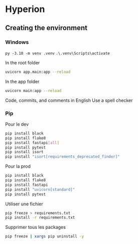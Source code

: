 # Hyperion

## Creating the environment

### Windows

`py -3.10 -m venv .venv`
`.\.venv\Scripts\activate`

In the root folder

```bash
uvicorn app.main:app --reload
```

In the app folder

```bash
uvicorn main:app --reload
```

Code, commits, and comments in English
Use a spell checker

### Pip

Pour le dev

```bash
pip install black
pip install flake8
pip install fastapi[all]
pip install pytest
pip install isort
pip install "isort[requirements_deprecated_finder]"
```

Pour la prod

```bash
pip install black
pip install flake8
pip install fastapi
pip install "uvicorn[standard]"
pip install pytest
```

Utiliser une fichier

```bash
pip freeze > requirements.txt
pip install -r requirements.txt
```

Supprimer tous les packages

```bash
pip freeze | xargs pip uninstall -y
```
